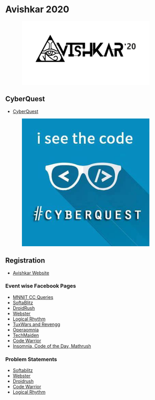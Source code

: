 # Avishkar 2020

<div align="center"><img src="avishkar.png" height="200" width="400"/></div>

## CyberQuest
- [CyberQuest](https://www.facebook.com/cyberquest.avishkar/)

<div align="center"><img src="cyberlogo.jpg" height="400" width="400"/></div>

## Registration
- [Avishkar Website](http://avishkar.mnnit.ac.in/)

### Event wise Facebook Pages

- [MNNIT CC Queries](https://www.facebook.com/groups/ccqueries/)
- [SoftaBlitz](https://www.facebook.com/groups/softablitz/)
- [DroidRush](https://www.facebook.com/groups/droidrush)
- [Webster](https://www.facebook.com/groups/webster.avishkar)
- [Logical Rhythm](https://www.facebook.com/Logthm/)
- [TuxWars and Revengg](https://www.facebook.com/groups/tuxwarsmnnit/)
- [Operaomnia](https://www.facebook.com/operaomnia.cyberquest/)
- [TechMaiden](https://www.facebook.com/techmaiden.mnnit/)
- [Code Warrior](https://www.facebook.com/groups/mnnitcodewarriors/)
- [Insomnia, Code of the Day, Mathrush](https://www.facebook.com/coderushmnnit)

### Problem Statements

- [Softablitz](PS_Softablitz.pdf)
- [Webster](PS_Webster.pdf)
- [Droidrush](PS_Droidrush.pdf)
- [Code Warrior](PS_Code-Warrior.pdf)
- [Logical Rhythm]()
